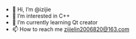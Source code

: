 - 👋 Hi, I’m @izijie
- 👀 I’m interested in C++
- 🌱 I’m currently learning Qt creator
- 📫 How to reach me zijielin2006820@163.com
